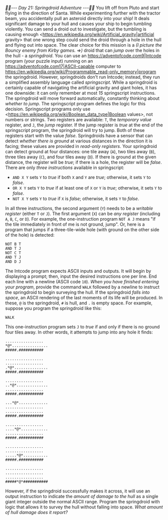*:calendar::calendar:--- Day 21: Springdroid Adventure ---:calendar::calendar:*
You lift off from Pluto and start flying in the direction of Santa.
While experimenting further with the tractor beam, you accidentally pull an asteroid directly into your ship!  It deals significant damage to your hull and causes your ship to begin tumbling violently.
You can send a droid out to investigate, but the tumbling is causing enough <https://en.wikipedia.org/wiki/Artificial_gravity|artificial gravity> that one wrong step could send the droid through a hole in the hull and flying out into space.
The clear choice for this mission is a _(I picture the Bouncy enemy from Kirby games. =>)_ droid that can *jump* over the holes in the hull - a *springdroid*.
You can use an <https://adventofcode.com9|Intcode> program (your puzzle input) running on an <https://adventofcode.com17|ASCII-capable> computer to <https://en.wikipedia.org/wiki/Programmable_read-only_memory|program> the springdroid. However, springdroids don't run Intcode; instead, they run a simplified assembly language called *springscript*.
While a springdroid is certainly capable of navigating the artificial gravity and giant holes, it has one downside: it can only remember at most *15* springscript instructions.
The springdroid will move forward automatically, constantly thinking about *whether to jump*.  The springscript program defines the logic for this decision.
Springscript programs only use <https://en.wikipedia.org/wiki/Boolean_data_type|Boolean values>, not numbers or strings.  Two registers are available: `T`, the *temporary value* register, and `J`, the *jump* register.  If the jump register is *true* at the end of the springscript program, the springdroid will try to jump. Both of these registers start with the value *false*.
Springdroids have a sensor that can detect *whether there is ground* at various distances in the direction it is facing; these values are provided in *read-only registers*.  Your springdroid can detect ground at four distances: one tile away (`A`), two tiles away (`B`), three tiles away (`C`), and four tiles away (`D`). If there is ground at the given distance, the register will be *true*; if there is a hole, the register will be *false*.
There are only *three instructions* available in springscript:

- `AND X Y` sets `Y` to *true* if both `X` and `Y` are *true*; otherwise, it sets `Y` to *false*.
- `OR X Y` sets `Y` to *true* if at least one of `X` or `Y` is *true*; otherwise, it sets `Y` to *false*.
- `NOT X Y` sets `Y` to *true* if `X` is *false*; otherwise, it sets `Y` to *false*.

In all three instructions, the second argument (`Y`) needs to be a *writable register* (either `T` or `J`). The first argument (`X`) can be *any register* (including `A`, `B`, `C`, or `D`).
For example, the one-instruction program `NOT A J` means "if the tile immediately in front of me is not ground, jump".
Or, here is a program that jumps if a three-tile-wide hole (with ground on the other side of the hole) is detected:
```NOT A J
NOT B T
AND T J
NOT C T
AND T J
AND D J
```
The Intcode program expects ASCII inputs and outputs.  It will begin by displaying a prompt; then, input the desired instructions one per line. End each line with a newline (ASCII code `10`). *When you have finished entering your program*, provide the command `WALK` followed by a newline to instruct the springdroid to begin surveying the hull.
If the springdroid *falls into space*, an ASCII rendering of the last moments of its life will be produced.  In these, `@` is the springdroid, `#` is hull, and `.` is empty space.  For example, suppose you program the springdroid like this:
```NOT D J
WALK
```
This one-instruction program sets `J` to *true* if and only if there is no ground four tiles away.  In other words, it attempts to jump into any hole it finds:
```.................
.................
*@*................
#####.###########

.................
.................
.*@*...............
#####.###########

.................
..*@*..............
.................
#####.###########

...*@*.............
.................
.................
#####.###########

.................
....*@*............
.................
#####.###########

.................
.................
.....*@*...........
#####.###########

.................
.................
.................
#####*@*###########
```
However, if the springdroid successfully makes it across, it will use an output instruction to indicate the *amount of damage to the hull* as a single giant integer outside the normal ASCII range.
Program the springdroid with logic that allows it to survey the hull without falling into space.  *What amount of hull damage does it report?*
